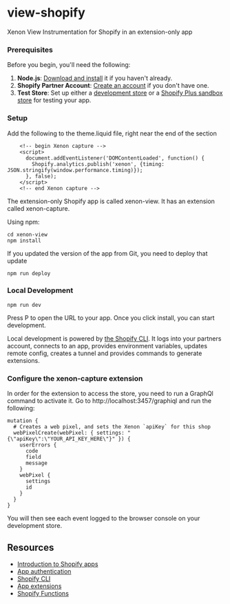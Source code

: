 # view-shopify
Xenon View Instrumentation for Shopify in an extension-only app

### Prerequisites

Before you begin, you'll need the following:

1. **Node.js**: [Download and install](https://nodejs.org/en/download/) it if you haven't already.
2. **Shopify Partner Account**: [Create an account](https://partners.shopify.com/signup) if you don't have one.
3. **Test Store**: Set up either a [development store](https://help.shopify.com/en/partners/dashboard/development-stores#create-a-development-store) or a [Shopify Plus sandbox store](https://help.shopify.com/en/partners/dashboard/managing-stores/plus-sandbox-store) for testing your app.

### Setup

Add the following to the theme.liquid file, right near the end of the </head> section
```
    <!-- begin Xenon capture -->
    <script>
      document.addEventListener('DOMContentLoaded', function() {
        Shopify.analytics.publish('xenon', {timing: JSON.stringify(window.performance.timing)});
      }, false);
    </script>
    <!-- end Xenon capture -->
```

The extension-only Shopify app is called xenon-view.  It has an extension called xenon-capture.

Using npm:

```shell
cd xenon-view
npm install
```

If you updated the version of the app from Git, you need to deploy that update

```shell
npm run deploy
```

### Local Development

```shell
npm run dev
```

Press P to open the URL to your app. Once you click install, you can start development.

Local development is powered by [the Shopify CLI](https://shopify.dev/docs/apps/tools/cli). It logs into your partners account, connects to an app, provides environment variables, updates remote config, creates a tunnel and provides commands to generate extensions.

### Configure the xenon-capture extension

In order for the extension to access the store, you need to run a GraphQl command to activate it.
Go to http://localhost:3457/graphiql and run the following:

```
mutation {
  # Creates a web pixel, and sets the Xenon `apiKey` for this shop
  webPixelCreate(webPixel: { settings: "{\"apiKey\":\"YOUR_API_KEY_HERE\"}" }) {
    userErrors {
      code
      field
      message
    }
    webPixel {
      settings
      id
    }
  }
}
```

You will then see each event logged to the browser console on your development store.

## Resources

- [Introduction to Shopify apps](https://shopify.dev/docs/apps/getting-started)
- [App authentication](https://shopify.dev/docs/apps/auth)
- [Shopify CLI](https://shopify.dev/docs/apps/tools/cli)
- [App extensions](https://shopify.dev/docs/apps/app-extensions/list)
- [Shopify Functions](https://shopify.dev/docs/api/functions)
